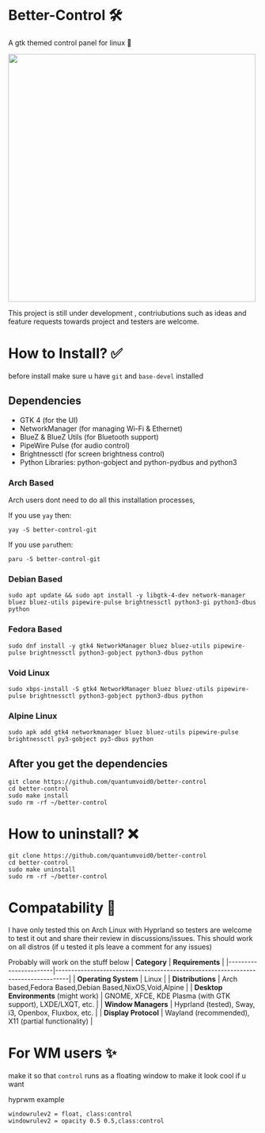 # Better-Control 🛠️ 
A gtk themed control panel for linux 🐧

<img src="https://github.com/user-attachments/assets/791074ba-466a-4f5d-80f4-1d1c71d795d1" width="500" />

This project is still under development , contriubutions such as ideas and feature requests towards project and testers are welcome.

# How to Install? ✅ 
before install make sure u have `git` and `base-devel` installed

## Dependencies

- GTK 4 (for the UI)
- NetworkManager (for managing Wi-Fi & Ethernet)
- BlueZ & BlueZ Utils (for Bluetooth support)
- PipeWire Pulse (for audio control)
- Brightnessctl (for screen brightness control)
- Python Libraries: python-gobject and python-pydbus and python3

### Arch Based
Arch users dont need to do all this installation processes, 

If you use `yay` then:

```yay -S better-control-git```

If you use `paru`then:

```paru -S better-control-git```

### Debian Based
```sudo apt update && sudo apt install -y libgtk-4-dev network-manager bluez bluez-utils pipewire-pulse brightnessctl python3-gi python3-dbus python```

### Fedora Based
```sudo dnf install -y gtk4 NetworkManager bluez bluez-utils pipewire-pulse brightnessctl python3-gobject python3-dbus python```

### Void Linux
```sudo xbps-install -S gtk4 NetworkManager bluez bluez-utils pipewire-pulse brightnessctl python3-gobject python3-dbus python```

### Alpine Linux
```sudo apk add gtk4 networkmanager bluez bluez-utils pipewire-pulse brightnessctl py3-gobject py3-dbus python```


## After you get the dependencies 
```
git clone https://github.com/quantumvoid0/better-control
cd better-control
sudo make install
sudo rm -rf ~/better-control

```
# How to uninstall? ❌ 
```
git clone https://github.com/quantumvoid0/better-control
cd better-control
sudo make uninstall
sudo rm -rf ~/better-control

```
# Compatability 📄
I have only tested this on Arch Linux with Hyprland so testers are welcome to test it out and share their review in discussions/issues. This should work on all distros (if u tested it pls leave a comment for any issues)

Probably will work on the stuff below 
| **Category**         | **Requirements**                                                                 |
|-----------------------|----------------------------------------------------------------------------------|
| **Operating System**  | Linux                                                                            |
| **Distributions**     | Arch based,Fedora Based,Debian Based,NixOS,Void,Alpine                                                            |
| **Desktop Environments** (might work) | GNOME, XFCE, KDE Plasma (with GTK support), LXDE/LXQT, etc.                  |
| **Window Managers**   | Hyprland (tested), Sway, i3, Openbox, Fluxbox, etc.                             |
| **Display Protocol**     | Wayland (recommended), X11 (partial functionality)                               |

# For WM users ✨
make it so that `control` runs as a floating window to make it look cool if u want

hyprwm example
```
windowrulev2 = float, class:control
windowrulev2 = opacity 0.5 0.5,class:control
```
